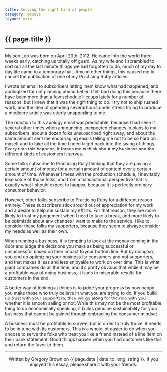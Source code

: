 ```yaml
---
title: Serving the right kind of people
category: essays
layout: main
---
```


## {{ page.title }}

---

My son Leo was born on April 20th, 2012. He came into the world three weeks
early, catching us totally off guard. As my wife and I scrambled to sort out all
the last minute things we had forgotten to do, much of my day to day life came
to a temporary halt. Among other things, this caused me to cancel the
publication of one of my Practicing Ruby articles.

I wrote an email to subscribers letting them know what had happened, and
apologized for not planning ahead better. I felt bad doing this because there
have been more than a few schedule hiccups lately for a number of reasons, but I
knew that it was the right thing to do. I try not to ship rushed work, and the
idea of spending several hours under stress trying to produce a mediocre article
was utterly unappealing to me.

The reaction to this apology email was predictable, because I had seen it
several other times when announcing unexpected changes in plans to my
subscribers: about a dozen folks unsubscribed right away, and about the same
amount sent me encouraging emails telling me not to be so hard on myself and to
take all the time I need to get back into the swing of things. Every time this
happens, it forces me to think about my business and the different kinds of
customers it serves.

Some folks subscribe to Practicing Ruby thinking that they are paying a certain
amount of money for a certain amount of content over a certain amount of time.
Whenever I mess with the production schedule, I inevitably lose some of those
folks, and from a transactional perspective that is exactly what I should
expect to happen, because it is perfectly ordinary consumer behavior.

However, other folks subscribe to Practicing Ruby for a different reason
entirely. These subscribers stick around out of appreciation for my work and a
desire to help me sustain my efforts. For that reason, they are more likely to
trust my judgement when I need to take a break, and more likely to be optimistic
about any changes I want to make to the service. I like to consider these folks
my supporters, because they seem to always consider my needs as well as their own.

When running a business, it is tempting to look at the money coming in the door
and judge the decisions you make as being successful or unsuccessful based on
their impact to your bottom line. But by doing so, you end up optimizing your
business for consumers and not supporters, and that makes it less and less
enjoyable to work on over time. This is what giant companies do all the time,
and it's pretty obvious that while it may be a profitable way of doing business,
it leads to miserable results for customers in the end.

A better way of looking at things is to judge your progress by how happy you
make those who truly believe in what you are trying to do. If you build up trust
with your supporters, they will go along for the ride with you whether it is
smooth sailing or not. While this may not be the most profitable thing to do
economically speaking, it builds genuine sustainability for your
business that cannot be gained through embracing the consumer mindset.

A business must be profitable to survive, but in order to truly thrive, it needs
to be in tune with its customers. This is a whole lot easier to do when you
choose to serve the folks who treat you like a friend instead of a line item on
their bank statement. Good things happen when you find customers like this and
return the favor to them.

---

<p style="text-align: center; font-size: 1.0em">Written by Gregory Brown on {{ page.date | date_to_long_string }}. If you enjoyed this essay, please share it with your friends.</p>
